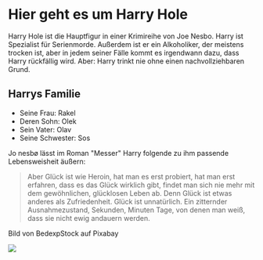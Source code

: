 # Hier geht es um Harry Hole

Harry Hole ist die Hauptfigur in einer Krimireihe von Joe Nesbo. Harry ist Spezialist für Serienmorde. Außerdem ist er ein Alkoholiker, der meistens trocken ist, aber in jedem seiner Fälle kommt es irgendwann dazu, dass Harry rückfällig wird. Aber: Harry trinkt nie ohne einen nachvollziehbaren Grund.

## Harrys Familie

* Seine Frau: Rakel
* Deren Sohn: Olek
* Sein Vater: Olav
* Seine Schwester: Sos


Jo nesbø lässt im Roman "Messer" Harry folgende zu ihm passende Lebensweisheit äußern:

> Aber Glück ist wie Heroin, hat man es erst probiert, hat man erst erfahren,
> dass es das Glück wirklich gibt, findet man sich nie mehr mit dem gewöhnlichen,
> glücklosen Leben ab. Denn Glück ist etwas anderes als Zufriedenheit.
> Glück ist unnatürlich. Ein zitternder Ausnahmezustand, Sekunden, Minuten
> Tage, von denen man weiß, dass sie nicht ewig andauern werden.

Bild von BedexpStock auf Pixabay


<img src="https://lawil.spdns.eu/detectivaction.png"/>

